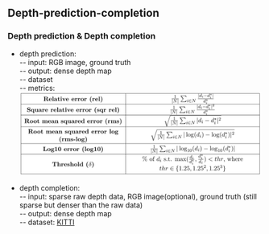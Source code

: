 ## Depth-prediction-completion

### Depth prediction & Depth completion
* depth prediction:   
-- input: RGB image, ground truth  
-- output: dense depth map  
-- dataset  
-- metrics:   
![metrics](data/metric.png)


* depth completion:  
-- input: sparse raw depth data, RGB image(optional), ground truth (still sparse but denser than the raw data)  
-- output: dense depth map  
-- dataset: [KITTI](http://www.cvlibs.net/datasets/kitti/eval_depth.php?benchmark=depth_completion)  

